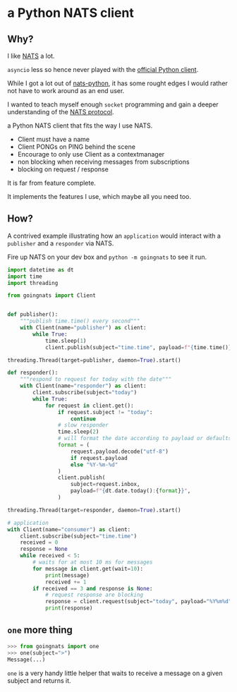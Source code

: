a Python NATS client
====================

Why?
----

I like [NATS](https://nats.io/) a lot.

`asyncio` less so hence never played with the [official Python client](https://github.com/nats-io/nats.py).

While I got a lot out of [nats-python](https://github.com/Gr1N/nats-python), it has
some rought edges I would rather not have to work around as an end user.

I wanted to teach myself enough `socket` programming and gain a deeper understanding
of the [NATS protocol](https://docs.nats.io/nats-protocol/nats-protocol).

a Python NATS client that fits the way I use NATS.

* Client must have a name
* Client PONGs on PING behind the scene
* Encourage to only use Client as a contextmanager
* non blocking when receiving messages from subscriptions
* blocking on request / response

It is far from feature complete.

It implements the features I use, which maybe all you need too.

How?
----

A contrived example illustrating how an `application` would interact with a
`publisher` and a `responder` via NATS.

Fire up NATS on your dev box and `python -m goingnats` to see it run.

```Python
import datetime as dt
import time
import threading

from goingnats import Client


def publisher():
    """publish time.time() every second"""
    with Client(name="publisher") as client:
        while True:
            time.sleep(1)
            client.publish(subject="time.time", payload=f"{time.time()}")

threading.Thread(target=publisher, daemon=True).start()

def responder():
    """respond to request for today with the date"""
    with Client(name="responder") as client:
        client.subscribe(subject="today")
        while True:
            for request in client.get():
                if request.subject != "today":
                    continue
                # slow responder
                time.sleep(2)
                # will format the date according to payload or defaults to ...
                format = (
                    request.payload.decode("utf-8")
                    if request.payload
                    else "%Y-%m-%d"
                )
                client.publish(
                    subject=request.inbox,
                    payload=f"{dt.date.today():{format}}",
                )

threading.Thread(target=responder, daemon=True).start()

# application
with Client(name="consumer") as client:
    client.subscribe(subject="time.time")
    received = 0
    response = None
    while received < 5:
        # waits for at most 10 ms for messages
        for message in client.get(wait=10):
            print(message)
            received += 1
        if received == 3 and response is None:
            # request response are blocking
            response = client.request(subject="today", payload="%Y%m%d")
            print(response)
```

`one` more thing
----------------

```Python
>>> from goingnats import one
>>> one(subject=">")
Message(...)
```

`one` is a very handy little helper that waits to receive a message on a given subject and returns it.



